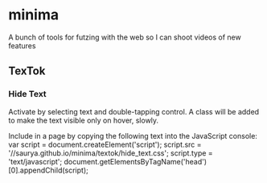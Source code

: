 # minima
A bunch of tools for futzing with the web so I can shoot videos of new features

## TexTok
### Hide Text
Activate by selecting text and double-tapping control. A class will be added to make the text visible only on hover, slowly.

Include in a page by copying the following text into the JavaScript console:
   var script = document.createElement('script');
   script.src = '//saurya.github.io/minima/textok/hide_text.css';
   script.type = 'text/javascript';
   document.getElementsByTagName('head')[0].appendChild(script);


